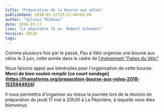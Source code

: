 ```yaml
---
title: "Préparation de la bourse aux vélos"
publishdate: 2018-05-12T23:22:40+02:00
author: "Sylvain Thibeau"
date: 2018-05-17
lieu: "La pépinière (6 av. Robert Schuman)"
horaire: 20h30
tags:
---
```


Comme plusieurs fois par le passé, Pau à Vélo organise une bourse aux vélos le 3
juin, cette année dans le cadre de [l'événement "Faites du Vélo"](/agenda/faites-du-velo/)

Nous faisons appel aux bénévoles pour l'organisation de cette bourse. **Merci de
bien vouloir remplir [ce court sondage]
(https://framaforms.org/preparation-bourse-aux-velos-2018-1525944924)**

Il nous permettra d'organiser au mieux la journée lors de la réunion de
préparation du jeudi 17 mai à 20h30 à La Pépinière, à laquelle vous êtes
bienvenus
